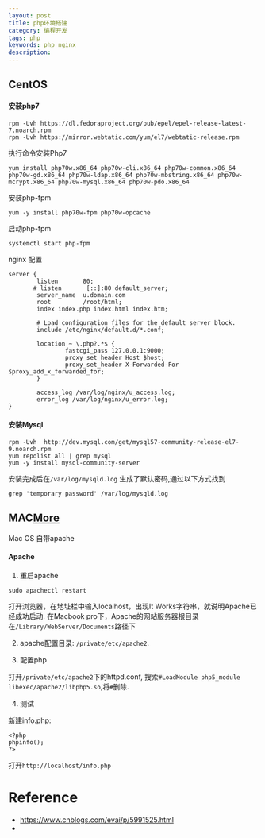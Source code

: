 ```yaml
---
layout: post
title: php环境搭建
category: 编程开发
tags: php
keywords: php nginx
description: 
---
```


## CentOS

#### 安装php7

```
rpm -Uvh https://dl.fedoraproject.org/pub/epel/epel-release-latest-7.noarch.rpm
rpm -Uvh https://mirror.webtatic.com/yum/el7/webtatic-release.rpm
```

执行命令安装Php7

```
yum install php70w.x86_64 php70w-cli.x86_64 php70w-common.x86_64 php70w-gd.x86_64 php70w-ldap.x86_64 php70w-mbstring.x86_64 php70w-mcrypt.x86_64 php70w-mysql.x86_64 php70w-pdo.x86_64
```

安装php-fpm

```
yum -y install php70w-fpm php70w-opcache
```

启动php-fpm

```
systemctl start php-fpm
```

nginx 配置

```
server {
        listen       80;
       # listen       [::]:80 default_server;
        server_name  u.domain.com
        root         /root/html;
        index index.php index.html index.htm;

        # Load configuration files for the default server block.
        include /etc/nginx/default.d/*.conf;

        location ~ \.php?.*$ {
                fastcgi_pass 127.0.0.1:9000;
                proxy_set_header Host $host;
                proxy_set_header X-Forwarded-For $proxy_add_x_forwarded_for;
        }

        access_log /var/log/nginx/u_access.log;
        error_log /var/log/nginx/u_error.log;
}
```
#### 安装Mysql

```
rpm -Uvh  http://dev.mysql.com/get/mysql57-community-release-el7-9.noarch.rpm
yum repolist all | grep mysql
yum -y install mysql-community-server
```

安装完成后在`/var/log/mysqld.log` 生成了默认密码,通过以下方式找到

```
grep 'temporary password' /var/log/mysqld.log
```

## MAC[More](https://www.cnblogs.com/henusyj-1314/p/6485182.html)

Mac OS 自带apache

#### Apache

1. 重启apache

```
sudo apachectl restart

```
打开浏览器，在地址栏中输入localhost，出现It Works字符串，就说明Apache已经成功启动.
在Macbook pro下，Apache的网站服务器根目录在`/Library/WebServer/Documents`路径下

2. apache配置目录: `/private/etc/apache2`.

3. 配置php

打开`/private/etc/apache2`下的httpd.conf, 搜索`#LoadModule php5_module libexec/apache2/libphp5.so`,将`#`删除.

4. 测试

新建info.php:

```
<?php 
phpinfo(); 
?>
```

打开`http://localhost/info.php`

# Reference

* <https://www.cnblogs.com/evai/p/5991525.html>
* 

